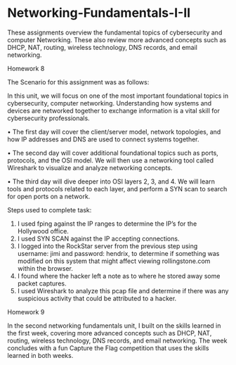 # Networking-Fundamentals-I-II
These assignments overview the fundamental topics of cybersecurity and computer Networking. These also review more advanced concepts such as DHCP, NAT, routing, wireless technology, DNS records, and email networking.

Homework 8

The Scenario for this assignment was as follows:

In this unit, we will focus on one of the most important foundational topics in cybersecurity, computer networking. Understanding how systems and devices are networked together to exchange information is a vital skill for cybersecurity professionals.

•	The first day will cover the client/server model, network topologies, and how IP addresses and DNS are used to connect systems together.

•	The second day will cover additional foundational topics such as ports, protocols, and the OSI model. We will then use a networking tool called Wireshark to visualize and analyze networking concepts.

•	The third day will dive deeper into OSI layers 2, 3, and 4. We will learn tools and protocols related to each layer, and perform a SYN scan to search for open ports on a network.



Steps used to complete task:
1.	I used fping against the IP ranges to determine the IP’s for the Hollywood office.
2.	I used SYN SCAN against the IP accepting connections.
3.	I logged into the RockStar server from the previous step using username: jimi and password: hendrix, to determine if something was modified on this system that might affect viewing rollingstone.com within the browser. 
4.	I found where the hacker left a note as to where he stored away some packet captures.
5.	I used Wireshark to analyze this pcap file and determine if there was any suspicious activity that could be attributed to a hacker.




Homework 9

In the second networking fundamentals unit, I built on the skills learned in the first week, covering more advanced concepts such as DHCP, NAT, routing, wireless technology, DNS records, and email networking. The week concludes with a fun Capture the Flag competition that uses the skills learned in both weeks.



